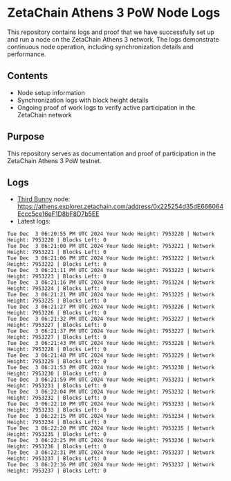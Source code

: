 # ZetaChain Athens 3 PoW Node Logs
This repository contains logs and proof that we have successfully set up and run a node on the ZetaChain Athens 3 network. The logs demonstrate continuous node operation, including synchronization details and performance.

## Contents
- Node setup information
- Synchronization logs with block height details
- Ongoing proof of work logs to verify active participation in the ZetaChain network

## Purpose
This repository serves as documentation and proof of participation in the ZetaChain Athens 3 PoW testnet.

## Logs

- [Third Bunny](https://thirdbunny.xyz/) node: https://athens.explorer.zetachain.com/address/0x225254d35dE666064Eccc5ce16eF1D8bF8D7b5EE
- Latest logs:
```
Tue Dec  3 06:20:55 PM UTC 2024 Your Node Height: 7953220 | Network Height: 7953220 | Blocks Left: 0
Tue Dec  3 06:21:00 PM UTC 2024 Your Node Height: 7953221 | Network Height: 7953221 | Blocks Left: 0
Tue Dec  3 06:21:06 PM UTC 2024 Your Node Height: 7953222 | Network Height: 7953222 | Blocks Left: 0
Tue Dec  3 06:21:11 PM UTC 2024 Your Node Height: 7953223 | Network Height: 7953223 | Blocks Left: 0
Tue Dec  3 06:21:16 PM UTC 2024 Your Node Height: 7953224 | Network Height: 7953224 | Blocks Left: 0
Tue Dec  3 06:21:21 PM UTC 2024 Your Node Height: 7953225 | Network Height: 7953225 | Blocks Left: 0
Tue Dec  3 06:21:27 PM UTC 2024 Your Node Height: 7953226 | Network Height: 7953226 | Blocks Left: 0
Tue Dec  3 06:21:32 PM UTC 2024 Your Node Height: 7953227 | Network Height: 7953227 | Blocks Left: 0
Tue Dec  3 06:21:37 PM UTC 2024 Your Node Height: 7953227 | Network Height: 7953227 | Blocks Left: 0
Tue Dec  3 06:21:43 PM UTC 2024 Your Node Height: 7953228 | Network Height: 7953228 | Blocks Left: 0
Tue Dec  3 06:21:48 PM UTC 2024 Your Node Height: 7953229 | Network Height: 7953229 | Blocks Left: 0
Tue Dec  3 06:21:53 PM UTC 2024 Your Node Height: 7953230 | Network Height: 7953230 | Blocks Left: 0
Tue Dec  3 06:21:59 PM UTC 2024 Your Node Height: 7953231 | Network Height: 7953231 | Blocks Left: 0
Tue Dec  3 06:22:04 PM UTC 2024 Your Node Height: 7953232 | Network Height: 7953232 | Blocks Left: 0
Tue Dec  3 06:22:10 PM UTC 2024 Your Node Height: 7953233 | Network Height: 7953233 | Blocks Left: 0
Tue Dec  3 06:22:15 PM UTC 2024 Your Node Height: 7953234 | Network Height: 7953234 | Blocks Left: 0
Tue Dec  3 06:22:20 PM UTC 2024 Your Node Height: 7953235 | Network Height: 7953235 | Blocks Left: 0
Tue Dec  3 06:22:25 PM UTC 2024 Your Node Height: 7953236 | Network Height: 7953236 | Blocks Left: 0
Tue Dec  3 06:22:31 PM UTC 2024 Your Node Height: 7953237 | Network Height: 7953237 | Blocks Left: 0
Tue Dec  3 06:22:36 PM UTC 2024 Your Node Height: 7953237 | Network Height: 7953237 | Blocks Left: 0
```
